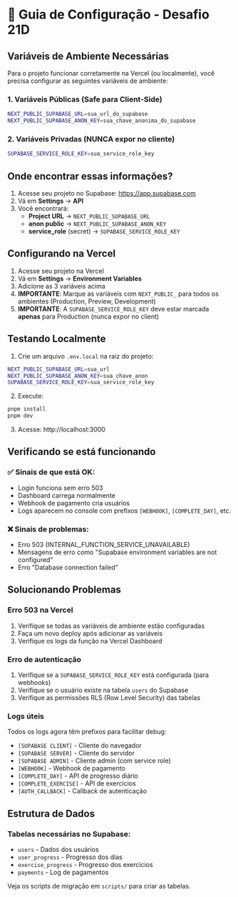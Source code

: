# 🔧 Guia de Configuração - Desafio 21D

## Variáveis de Ambiente Necessárias

Para o projeto funcionar corretamente na Vercel (ou localmente), você precisa configurar as seguintes variáveis de ambiente:

### 1. Variáveis Públicas (Safe para Client-Side)

```bash
NEXT_PUBLIC_SUPABASE_URL=sua_url_do_supabase
NEXT_PUBLIC_SUPABASE_ANON_KEY=sua_chave_anonima_do_supabase
```

### 2. Variáveis Privadas (NUNCA expor no cliente)

```bash
SUPABASE_SERVICE_ROLE_KEY=sua_service_role_key
```

## Onde encontrar essas informações?

1. Acesse seu projeto no Supabase: https://app.supabase.com
2. Vá em **Settings** → **API**
3. Você encontrará:
   - **Project URL** → `NEXT_PUBLIC_SUPABASE_URL`
   - **anon public** → `NEXT_PUBLIC_SUPABASE_ANON_KEY`
   - **service_role** (secret) → `SUPABASE_SERVICE_ROLE_KEY`

## Configurando na Vercel

1. Acesse seu projeto na Vercel
2. Vá em **Settings** → **Environment Variables**
3. Adicione as 3 variáveis acima
4. **IMPORTANTE**: Marque as variáveis com `NEXT_PUBLIC_` para todos os ambientes (Production, Preview, Development)
5. **IMPORTANTE**: A `SUPABASE_SERVICE_ROLE_KEY` deve estar marcada **apenas** para Production (nunca expor no client)

## Testando Localmente

1. Crie um arquivo `.env.local` na raiz do projeto:

```bash
NEXT_PUBLIC_SUPABASE_URL=sua_url
NEXT_PUBLIC_SUPABASE_ANON_KEY=sua_chave_anon
SUPABASE_SERVICE_ROLE_KEY=sua_service_role_key
```

2. Execute:

```bash
pnpm install
pnpm dev
```

3. Acesse: http://localhost:3000

## Verificando se está funcionando

### ✅ Sinais de que está OK:

- Login funciona sem erro 503
- Dashboard carrega normalmente
- Webhook de pagamento cria usuários
- Logs aparecem no console com prefixos `[WEBHOOK]`, `[COMPLETE_DAY]`, etc.

### ❌ Sinais de problemas:

- Erro 503 (INTERNAL_FUNCTION_SERVICE_UNAVAILABLE)
- Mensagens de erro como "Supabase environment variables are not configured"
- Erro "Database connection failed"

## Solucionando Problemas

### Erro 503 na Vercel

1. Verifique se todas as variáveis de ambiente estão configuradas
2. Faça um novo deploy após adicionar as variáveis
3. Verifique os logs da função na Vercel Dashboard

### Erro de autenticação

1. Verifique se a `SUPABASE_SERVICE_ROLE_KEY` está configurada (para webhooks)
2. Verifique se o usuário existe na tabela `users` do Supabase
3. Verifique as permissões RLS (Row Level Security) das tabelas

### Logs úteis

Todos os logs agora têm prefixos para facilitar debug:
- `[SUPABASE CLIENT]` - Cliente do navegador
- `[SUPABASE SERVER]` - Cliente do servidor
- `[SUPABASE ADMIN]` - Cliente admin (com service role)
- `[WEBHOOK]` - Webhook de pagamento
- `[COMPLETE_DAY]` - API de progresso diário
- `[COMPLETE_EXERCISE]` - API de exercícios
- `[AUTH_CALLBACK]` - Callback de autenticação

## Estrutura de Dados

### Tabelas necessárias no Supabase:

- `users` - Dados dos usuários
- `user_progress` - Progresso dos dias
- `exercise_progress` - Progresso dos exercícios
- `payments` - Log de pagamentos

Veja os scripts de migração em `scripts/` para criar as tabelas.

